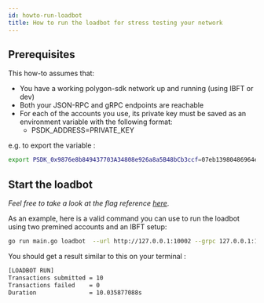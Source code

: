 ```yaml
---
id: howto-run-loadbot 
title: How to run the loadbot for stress testing your network
---
```


## Prerequisites

This how-to assumes that:

- You have a working polygon-sdk network up and running (using IBFT or dev)
- Both your JSON-RPC and gRPC endpoints are reachable
- For each of the accounts you use, its private key must be saved as an environment variable with the following format:
  - PSDK_ADDRESS=PRIVATE_KEY

e.g. to export the variable :

```bash
export PSDK_0x9876e8b849437703A34808e926a8a5B48bCb3ccf=07eb13980486964e7e6f1172e0ed65a18117a74ac49503d2878b980ae224e90a
```

## Start the loadbot

_Feel free to take a look at the flag reference [here](../cli-commands.mdx#loadbot-flags)_.

As an example, here is a valid command you can use to run the loadbot using two premined accounts and an IBFT setup:
```bash
go run main.go loadbot  --url http://127.0.0.1:10002 --grpc 127.0.0.1:10000 --account 0xE696952149F3e17A3F2EcD4672207CcF7Df00096 --account 0x9876e8b849437703A34808e926a8a5B48bCb3ccf --count 10 --value 0x100 --tps 100
```

You should get a result similar to this on your terminal :
```bash
[LOADBOT RUN]
Transactions submitted = 10
Transactions failed    = 0
Duration               = 10.035877088s
```